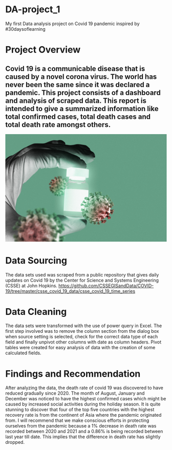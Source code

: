 # DA-project_1
My first Data analysis project on Covid 19 pandemic inspired by #30daysoflearning
# Project Overview
Covid 19 is a communicable disease that is caused by a novel corona virus. The world has never been the same since it was declared a pandemic. This project consists of a dashboard and analysis of scraped data. This report is intended to give a summarized information like total confirmed cases, total death cases and total death rate amongst others.
---
![Covid 19 vaccine](png-medicine-glass-vial-doctor-s-hand-mockup.jpg)
# Data Sourcing
The data sets used was scraped from a public repository that gives daily updates on Covid 19 by the Center for Science and Systems Engineering (CSSE) at John Hopkins. https://github.com/CSSEGISandData/COVID-19/tree/master/csse_covid_19_data/csse_covid_19_time_series
# Data Cleaning 
The data sets were transformed with the use of power query in Excel. The first step involved was to remove the column section from the dialog box when source setting is selected, check for the correct data type of each field and finally unpivot other columns with date as column headers.
Pivot tables were created for easy analysis of data with the creation of some calculated fields.
# Findings and Recommendation
After analyzing the data, the death rate of covid 19 was discovered to have reduced gradually since 2020. The month of August, January and December was noticed to have the highest confirmed cases which might be caused by increased social activities during the holiday season.
It is quite stunning to discover that four of the top five countries with the highest recovery rate is from the continent of Asia where the pandemic originated from.
I will recommend that we make conscious efforts in protecting ourselves from the pandemic because a 1% decrease in death rate was recorded between 2020 and 2021 and a 0.86% is being recorded between last year till date. This implies that the difference in death rate has slightly dropped.
